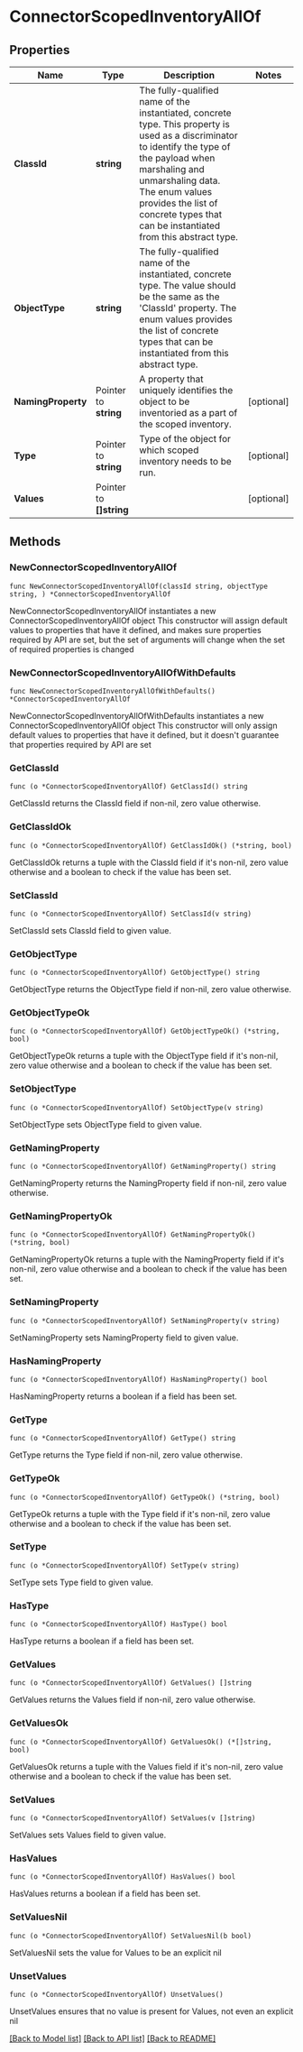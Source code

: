 # ConnectorScopedInventoryAllOf

## Properties

Name | Type | Description | Notes
------------ | ------------- | ------------- | -------------
**ClassId** | **string** | The fully-qualified name of the instantiated, concrete type. This property is used as a discriminator to identify the type of the payload when marshaling and unmarshaling data. The enum values provides the list of concrete types that can be instantiated from this abstract type. | 
**ObjectType** | **string** | The fully-qualified name of the instantiated, concrete type. The value should be the same as the &#39;ClassId&#39; property. The enum values provides the list of concrete types that can be instantiated from this abstract type. | 
**NamingProperty** | Pointer to **string** | A property that uniquely identifies the object to be inventoried as a part of the scoped inventory. | [optional] 
**Type** | Pointer to **string** | Type of the object for which scoped inventory needs to be run. | [optional] 
**Values** | Pointer to **[]string** |  | [optional] 

## Methods

### NewConnectorScopedInventoryAllOf

`func NewConnectorScopedInventoryAllOf(classId string, objectType string, ) *ConnectorScopedInventoryAllOf`

NewConnectorScopedInventoryAllOf instantiates a new ConnectorScopedInventoryAllOf object
This constructor will assign default values to properties that have it defined,
and makes sure properties required by API are set, but the set of arguments
will change when the set of required properties is changed

### NewConnectorScopedInventoryAllOfWithDefaults

`func NewConnectorScopedInventoryAllOfWithDefaults() *ConnectorScopedInventoryAllOf`

NewConnectorScopedInventoryAllOfWithDefaults instantiates a new ConnectorScopedInventoryAllOf object
This constructor will only assign default values to properties that have it defined,
but it doesn't guarantee that properties required by API are set

### GetClassId

`func (o *ConnectorScopedInventoryAllOf) GetClassId() string`

GetClassId returns the ClassId field if non-nil, zero value otherwise.

### GetClassIdOk

`func (o *ConnectorScopedInventoryAllOf) GetClassIdOk() (*string, bool)`

GetClassIdOk returns a tuple with the ClassId field if it's non-nil, zero value otherwise
and a boolean to check if the value has been set.

### SetClassId

`func (o *ConnectorScopedInventoryAllOf) SetClassId(v string)`

SetClassId sets ClassId field to given value.


### GetObjectType

`func (o *ConnectorScopedInventoryAllOf) GetObjectType() string`

GetObjectType returns the ObjectType field if non-nil, zero value otherwise.

### GetObjectTypeOk

`func (o *ConnectorScopedInventoryAllOf) GetObjectTypeOk() (*string, bool)`

GetObjectTypeOk returns a tuple with the ObjectType field if it's non-nil, zero value otherwise
and a boolean to check if the value has been set.

### SetObjectType

`func (o *ConnectorScopedInventoryAllOf) SetObjectType(v string)`

SetObjectType sets ObjectType field to given value.


### GetNamingProperty

`func (o *ConnectorScopedInventoryAllOf) GetNamingProperty() string`

GetNamingProperty returns the NamingProperty field if non-nil, zero value otherwise.

### GetNamingPropertyOk

`func (o *ConnectorScopedInventoryAllOf) GetNamingPropertyOk() (*string, bool)`

GetNamingPropertyOk returns a tuple with the NamingProperty field if it's non-nil, zero value otherwise
and a boolean to check if the value has been set.

### SetNamingProperty

`func (o *ConnectorScopedInventoryAllOf) SetNamingProperty(v string)`

SetNamingProperty sets NamingProperty field to given value.

### HasNamingProperty

`func (o *ConnectorScopedInventoryAllOf) HasNamingProperty() bool`

HasNamingProperty returns a boolean if a field has been set.

### GetType

`func (o *ConnectorScopedInventoryAllOf) GetType() string`

GetType returns the Type field if non-nil, zero value otherwise.

### GetTypeOk

`func (o *ConnectorScopedInventoryAllOf) GetTypeOk() (*string, bool)`

GetTypeOk returns a tuple with the Type field if it's non-nil, zero value otherwise
and a boolean to check if the value has been set.

### SetType

`func (o *ConnectorScopedInventoryAllOf) SetType(v string)`

SetType sets Type field to given value.

### HasType

`func (o *ConnectorScopedInventoryAllOf) HasType() bool`

HasType returns a boolean if a field has been set.

### GetValues

`func (o *ConnectorScopedInventoryAllOf) GetValues() []string`

GetValues returns the Values field if non-nil, zero value otherwise.

### GetValuesOk

`func (o *ConnectorScopedInventoryAllOf) GetValuesOk() (*[]string, bool)`

GetValuesOk returns a tuple with the Values field if it's non-nil, zero value otherwise
and a boolean to check if the value has been set.

### SetValues

`func (o *ConnectorScopedInventoryAllOf) SetValues(v []string)`

SetValues sets Values field to given value.

### HasValues

`func (o *ConnectorScopedInventoryAllOf) HasValues() bool`

HasValues returns a boolean if a field has been set.

### SetValuesNil

`func (o *ConnectorScopedInventoryAllOf) SetValuesNil(b bool)`

 SetValuesNil sets the value for Values to be an explicit nil

### UnsetValues
`func (o *ConnectorScopedInventoryAllOf) UnsetValues()`

UnsetValues ensures that no value is present for Values, not even an explicit nil

[[Back to Model list]](../README.md#documentation-for-models) [[Back to API list]](../README.md#documentation-for-api-endpoints) [[Back to README]](../README.md)


